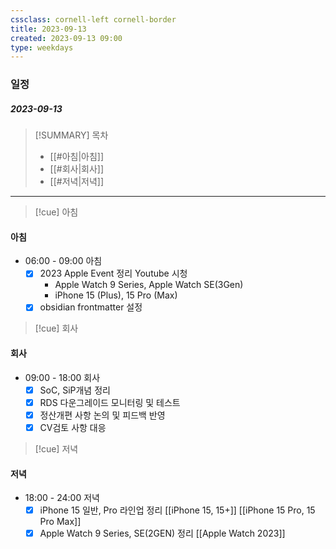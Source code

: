 ```yaml
---
cssclass: cornell-left cornell-border
title: 2023-09-13
created: 2023-09-13 09:00
type: weekdays
---
```

### 일정
##### 2023-09-13

> [!SUMMARY] 목차
> - [[#아침|아침]]
> - [[#회사|회사]]
> - [[#저녁|저녁]]

---
>[!cue] 아침
#### 아침
- 06:00 - 09:00 아침
	- [x] 2023 Apple Event 정리 Youtube 시청
		- Apple Watch 9 Series, Apple Watch SE(3Gen)
		- iPhone 15 (Plus), 15 Pro (Max)
	- [x] obsidian frontmatter 설정

>[!cue] 회사
#### 회사
- 09:00 - 18:00 회사
	- [x] SoC, SiP개념 정리 
	- [x] RDS 다운그레이드 모니터링 및 테스트
	- [x] 정산개편 사항 논의 및 피드백 반영
	- [x] CV검토 사항 대응

>[!cue] 저녁
#### 저녁
- 18:00 - 24:00 저녁
	- [x] iPhone 15 일반, Pro 라인업 정리 [[iPhone 15, 15+]] [[iPhone 15 Pro, 15 Pro Max]]
	- [x] Apple Watch 9 Series, SE(2GEN) 정리 [[Apple Watch 2023]]

